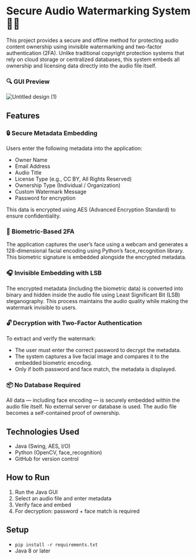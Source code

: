 # Secure Audio Watermarking System 🎵🔐

This project provides a secure and offline method for protecting audio content ownership using invisible watermarking and two-factor authentication (2FA). Unlike traditional copyright protection systems that rely on cloud storage or centralized databases, this system embeds all ownership and licensing data directly into the audio file itself.

### 🔍 GUI Preview
![Untitled design (1)](https://github.com/user-attachments/assets/214957de-f661-4928-91db-12b4a8f764d7)

## Features
### 🔒 Secure Metadata Embedding
Users enter the following metadata into the application:
- Owner Name
- Email Address
- Audio Title
- License Type (e.g., CC BY, All Rights Reserved)
- Ownership Type (Individual / Organization)
- Custom Watermark Message
- Password for encryption
  
This data is encrypted using AES (Advanced Encryption Standard) to ensure confidentiality.

### 🧬 Biometric-Based 2FA
The application captures the user’s face using a webcam and generates a 128-dimensional facial encoding using Python’s face_recognition library. This biometric signature is embedded alongside the encrypted metadata.

### 🎧 Invisible Embedding with LSB
The encrypted metadata (including the biometric data) is converted into binary and hidden inside the audio file using Least Significant Bit (LSB) steganography. This process maintains the audio quality while making the watermark invisible to users.

### 🔓 Decryption with Two-Factor Authentication
To extract and verify the watermark:

- The user must enter the correct password to decrypt the metadata.
- The system captures a live facial image and compares it to the embedded biometric encoding.
- Only if both password and face match, the metadata is displayed.

### 📦 No Database Required
All data — including face encoding — is securely embedded within the audio file itself. No external server or database is used. The audio file becomes a self-contained proof of ownership.

## Technologies Used
- Java (Swing, AES, I/O)
- Python (OpenCV, face_recognition)
- GitHub for version control

## How to Run
1. Run the Java GUI
2. Select an audio file and enter metadata
3. Verify face and embed
4. For decryption: password + face match is required

## Setup
- `pip install -r requirements.txt`
- Java 8 or later
